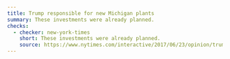 ```yaml
---
title: Trump responsible for new Michigan plants
summary: These investments were already planned.
checks:
  - checker: new-york-times
    short: These investments were already planned.
    source: https://www.nytimes.com/interactive/2017/06/23/opinion/trumps-lies.html
---
```

